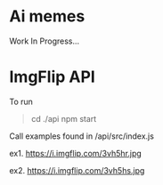 # Ai memes

Work In Progress...

# ImgFlip API

To run
> cd ./api
> npm start

Call examples found in /api/src/index.js

ex1. https://i.imgflip.com/3vh5hr.jpg

ex2. https://i.imgflip.com/3vh5hs.jpg

